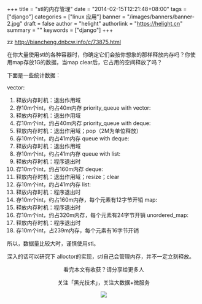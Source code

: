 +++
title = "stl的内存管理"
date = "2014-02-15T12:21:48+08:00"
tags = ["django"]
categories = ["linux 应用"]
banner = "/images/banners/banner-2.jpg"
draft = false
author = "helight"
authorlink = "https://helight.cn"
summary = ""
keywords = ["django"]
+++


zz <a href="http://biancheng.dnbcw.info/c/73875.html">http://biancheng.dnbcw.info/c/73875.html</a>

在你大量使用stl的各种容器时，你确定它们会按你想象的那样释放内存吗？你使用map存放1G的数据，当map clear后，它占用的空间释放了吗？

下面是一些统计数据：
<!--more-->
vector:
1. 释放内存时机：退出作用域
2. 存10m个int，约占40m内存
priority_queue with vector:
1. 释放内存时机：退出作用域
2. 存10m个int，约占40m内存
priority_queue with deque:
1. 释放内存时机：退出作用域；pop（2M为单位释放）
2. 存10m个int，约占41m内存
queue with deque:
1. 释放内存时机：退出作用域
2. 存10m个int，约占41m内存
queue with list:
1. 释放内存时机：程序退出时
2. 存10m个int，约占160m内存
deque:
1. 释放内存时机：退出作用域；resize；clear
2. 存10m个int，约占41m内存
list:
1. 释放内存时机：程序退出时
2. 存10m个int，约占160m内存，每个元素有12字节开销
map:
1. 释放内存时机：程序退出时
2. 存10m个int，约占320m内存，每个元素有24字节开销
unordered_map:
1. 释放内存时机：程序退出时
2. 存10m个int，占239m内存，每个元素有16字节开销

所以，数据量比较大时，谨慎使用stl。

深入的话可以研究下 alloctor的实现，stl自己会管理内存，并不一定立刻释放。



<center>
看完本文有收获？请分享给更多人<br>

关注「黑光技术」，关注大数据+微服务<br>

![](/images/qrcode_helight_tech.jpg)
</center>
